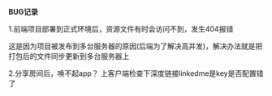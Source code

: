 **BUG记录**

1.前端项目部署到正式环境后，资源文件有时会访问不到，发生404报错

这是因为项目被发布到多台服务器的原因(后端为了解决高并发)，解决办法就是把打包后的文件同步更新到多台服务器上

2.分享房间后，唤不起app？
上客户端检查下深度链接linkedme是key是否配置错了